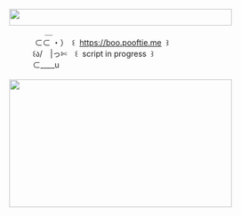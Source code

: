 <img width="400" height="30" src="https://middlepot.com/img/lacey.png">\
　　　　‌ ‌ ＿\
　　　‌ ⊂⊂ ・）　꒰ ‌ https://boo.pooftie.me ‌ ꒱\
　　　꒰ა/　|っ✄　꒰ ‌ script in progress ‌ ꒱\
　　　⊂____u\
  \
<img width="400" height="230" src="https://middlepot.com/img/cozy.jpg">
